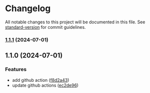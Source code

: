 # Changelog

All notable changes to this project will be documented in this file. See [standard-version](https://github.com/conventional-changelog/standard-version) for commit guidelines.

### [1.1.1](https://github.com/sssajjad007/jalali-plugin-dayjs/compare/v1.1.0...v1.1.1) (2024-07-01)

## 1.1.0 (2024-07-01)


### Features

* add github action ([f8d2a43](https://github.com/sssajjad007/jalali-plugin-dayjs/commit/f8d2a43))
* update github actions ([ec2de96](https://github.com/sssajjad007/jalali-plugin-dayjs/commit/ec2de96))
